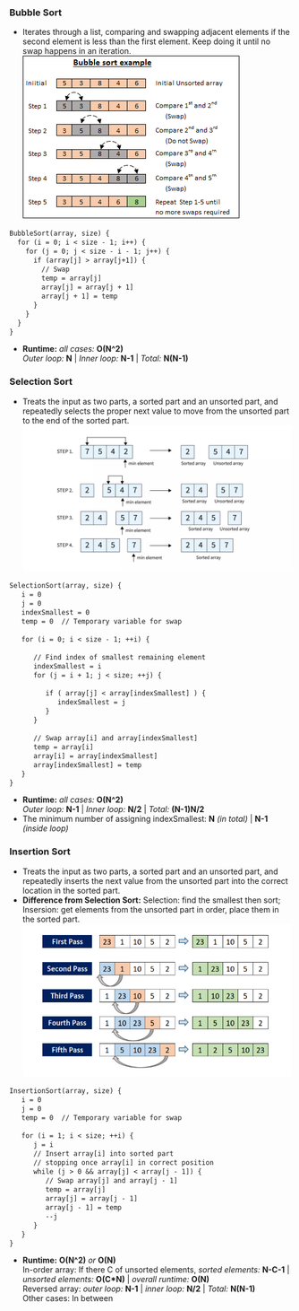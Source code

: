 ### Bubble Sort
- Iterates through a list, comparing and swapping adjacent elements if the second element is less than the first element. Keep doing it until no swap happens in an iteration.  
![image](images/Sort-bubble.png)
```
BubbleSort(array, size) {
  for (i = 0; i < size - 1; i++) {
    for (j = 0; j < size - i - 1; j++) {
      if (array[j] > array[j+1]) {
        // Swap
        temp = array[j]
        array[j] = array[j + 1]
        array[j + 1] = temp
      } 
    }
  }
}
```
- **Runtime:** *all cases:* **O(N^2)**  
  *Outer loop:* **N** | *Inner loop:* **N-1** | *Total:* **N(N-1)**

### Selection Sort
-  Treats the input as two parts, a sorted part and an unsorted part, and repeatedly selects the proper next value to move from the unsorted part to the end of the sorted part.  
![image](images/Sort-selection2.png)
```
SelectionSort(array, size) {
   i = 0
   j = 0
   indexSmallest = 0
   temp = 0  // Temporary variable for swap
   
   for (i = 0; i < size - 1; ++i) {
      
      // Find index of smallest remaining element
      indexSmallest = i
      for (j = i + 1; j < size; ++j) {
         
         if ( array[j] < array[indexSmallest] ) {
            indexSmallest = j
         }
      }
      
      // Swap array[i] and array[indexSmallest]
      temp = array[i]
      array[i] = array[indexSmallest]
      array[indexSmallest] = temp
   }
}
```
- **Runtime:** *all cases:* **O(N^2)**  
  *Outer loop:* **N-1** | *Inner loop:* **N/2** | *Total:* **(N-1)N/2**
- The minimum number of assigning indexSmallest: **N** *(in total)* | **N-1** *(inside loop)*

### Insertion Sort
- Treats the input as two parts, a sorted part and an unsorted part, and repeatedly inserts the next value from the unsorted part into the correct location in the sorted part.
- **Difference from Selection Sort:** Selection: find the smallest then sort; Insersion: get elements from the unsorted part in order, place them in the sorted part.  
![image](images/Sort-insertion.png)
```
InsertionSort(array, size) {
   i = 0
   j = 0
   temp = 0  // Temporary variable for swap
   
   for (i = 1; i < size; ++i) {
      j = i
      // Insert array[i] into sorted part
      // stopping once array[i] in correct position
      while (j > 0 && array[j] < array[j - 1]) {
         // Swap array[j] and array[j - 1]
         temp = array[j]
         array[j] = array[j - 1]
         array[j - 1] = temp
         --j
      }
   }
}
```
- **Runtime:** **O(N^2)** *or* **O(N)**  
  In-order array: If there C of unsorted elements, *sorted elements:* **N-C-1** | *unsorted elements:* **O(C*N)** | *overall runtime:* **O(N)**  
  Reversed array: *outer loop:* **N-1** | *inner loop:* **N/2** | *Total:* **N(N-1)**  
  Other cases: In between
  
